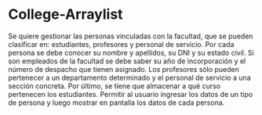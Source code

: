 # College-Arraylist
Se quiere gestionar las personas vinculadas con la facultad, que se
pueden clasificar en: estudiantes, profesores y personal de servicio. Por cada
persona se debe conocer su nombre y apellidos, su DNI y su estado civil. Si
son empleados de la facultad se debe saber su año de incorporación y el
número de despacho que tienen asignado. Los profesores sólo pueden
pertenecer a un departamento determinado y el personal de servicio a una
sección concreta. Por último, se tiene que almacenar a qué curso pertenecen
los estudiantes.
Permitir al usuario ingresar los datos de un tipo de persona y luego
mostrar en pantalla los datos de cada persona.
